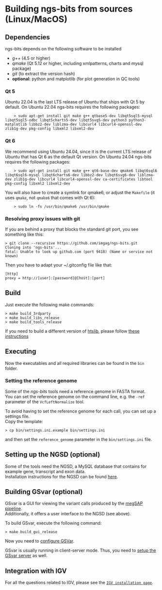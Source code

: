 
# Building ngs-bits from sources (Linux/MacOS)

## Dependencies

ngs-bits depends on the following software to be installed

* _g++_ (4.5 or higher)
* _qmake_ (Qt 5.12 or higher, including xmlpatterns, charts and mysql package)
* _git_ (to extract the version hash)
* __optional:__ python and matplotlib (for plot generation in QC tools)

### Qt 5
Ubuntu 22.04 is the last LTS release of Ubuntu that ships with Qt 5 by default. On Ubuntu 22.04 ngs-bits requires the following packages:

        > sudo apt-get install git make g++ qtbase5-dev libqt5sql5-mysql libqt5sql5-odbc libqt5charts5-dev libqt5svg5-dev python3 python3-matplotlib libbz2-dev liblzma-dev libcurl4 libcurl4-openssl-dev zlib1g-dev pkg-config libxml2 libxml2-dev

### Qt 6
We recommend using Ubuntu 24.04, since it is the current LTS release of Ubuntu that has Qt 6 as the default Qt version. On Ubuntu 24.04 ngs-bits requires the following packages:

        > sudo apt-get install git make g++ qt6-base-dev qmake6 libqt6sql6 libqt6sql6-mysql libqt6charts6-dev libbz2-dev libqt6svg6-dev liblzma-dev zlib1g-dev libcurl4 libcurl4-openssl-dev ca-certificates libtool pkg-config libxml2 libxml2-dev
        
You will also have to create a symlink for qmake6, or adjust the `Makefile` (it uses `qmake`, not `qmake6` that comes with Qt 6):

        > sudo ln -fs /usr/bin/qmake6 /usr/bin/qmake
    
### Resolving proxy issues with git

If you are behind a proxy that blocks the standard git port, you see something like this:

    > git clone --recursive https://github.com/imgag/ngs-bits.git
    Cloning into 'ngs-bits'...
    fatal: Unable to look up github.com (port 9418) (Name or service not known)

Then you have to adapt your ~/.gitconfig file like that:

    [http]
    proxy = http://[user]:[password]@[host]:[port]


## Build

Just execute the following make commands:

    > make build_3rdparty
	> make build_libs_release
	> make build_tools_release

If you need to build a different version of [htslib](https://github.com/samtools/htslib), please follow [these instructions](build_htslib.md#linux_mac)

## Executing

Now the executables and all required libraries can be found in the `bin` folder.


### Setting the reference genome

Some of the *ngs-bits* tools need a reference genome in FASTA format.  
You can set the reference genome on the command line, e.g. the `-ref` parameter of the `VcfLeftNormalize` tool.

To avoid having to set the reference genome for each call, you can set up a settings file.  
Copy the template:

	> cp bin/settings.ini.example bin/settings.ini

and then set the `reference_genome` parameter in the `bin/settings.ini` file.  

## Setting up the NGSD (optional)

Some of the tools need the NGSD, a MySQL database that contains for example gene, transcript and exon data.  
Installation instructions for the NGSD can be found [here](install_ngsd.md).


## Building GSvar (optional)

GSvar is a GUI for viewing the variant calls produced by the [megSAP pipeline](https://github.com/imgag/megSAP).  
Additionally, it offers a  user interface to the NGSD (see above).

To build GSvar, execute the following command:

    > make build_gui_release

Now you need to [configure GSVar](GSvar/configuration.md).

GSvar is usually running in client-server mode. Thus, you need to [setup the GSvar server](GSvarServer/index.md) as well.

## Integration with IGV

For all the questions related to IGV, please see the [`IGV installation page`](GSvar\install_igv.md).
